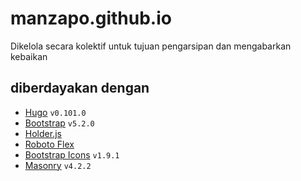 # manzapo.github.io
Dikelola secara kolektif untuk tujuan pengarsipan dan mengabarkan kebaikan

## diberdayakan dengan
* [Hugo](https://github.com/gohugoio/hugo/releases) `v0.101.0`
* [Bootstrap](https://github.com/twbs/bootstrap/releases) `v5.2.0`
* [Holder.js](https://github.com/imsky/holder/commits/master)
* [Roboto Flex](https://fonts.google.com/specimen/Roboto+Flex)
* [Bootstrap Icons](https://github.com/twbs/icons/releases) `v1.9.1`
* [Masonry](https://github.com/desandro/masonry/releases) `v4.2.2`
